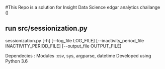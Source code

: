 #This Repo is a solution for Insight Data Science edgar analytics challange ()


## run src/sessionization.py 

sessionization.py [-h] [--log_file LOG_FILE]
                         [--inactivity_period_file INACTIVITY_PERIOD_FILE]
                         [--output_file OUTPUT_FILE]

Dependecies : 
	Modules :csv, sys, argparse, datetime
	Developed using Python 3.6
